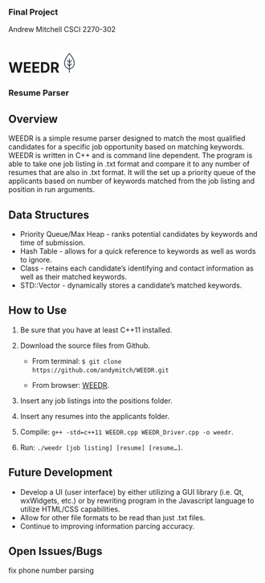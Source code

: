 ### Final Project
Andrew Mitchell
CSCI 2270-302

# WEEDR![alt text](https://github.com/andymitch/WEEDR/blob/master/leaf-logo.png "WEEDR logo")
### Resume Parser

## Overview

WEEDR is a simple resume parser designed to match the most qualified candidates for a specific job opportunity based on matching keywords. WEEDR is written in C++ and is command line dependent. The program is able to take one job listing in .txt format and compare it to any number of resumes that are also in .txt format. It will the set up a priority queue of the applicants based on number of keywords matched from the job listing and position in run arguments.
  
## Data Structures

  * Priority Queue/Max Heap - ranks potential candidates by keywords and time of submission.
  * Hash Table - allows for a quick reference to keywords as well as words to ignore.
  * Class - retains each candidate’s identifying and contact information as well as their matched keywords.
  * STD::Vector - dynamically stores a candidate’s matched keywords.

## How to Use

1. Be sure that you have at least C++11 installed.
  
2. Download the source files from Github.
  
   * From terminal: `$ git clone https://github.com/andymitch/WEEDR.git`
  
   * From browser: [WEEDR](https://github.com/andymitch/WEEDR).
  
3. Insert any job listings into the positions folder.
  
4. Insert any resumes into the applicants folder.
  
5. Compile: `g++ -std=c++11 WEEDR.cpp WEEDR_Driver.cpp -o weedr`.
  
6. Run: `./weedr [job listing] [resume] [resume…]`.

## Future Development

  * Develop a UI (user interface) by either utilizing a GUI library (i.e. Qt, wxWidgets, etc.) or by rewriting program in the Javascript language to utilize HTML/CSS capabilities.
  * Allow for other file formats to be read than just .txt files.
  * Continue to improving information parcing accuracy.

## Open Issues/Bugs

fix phone number parsing
